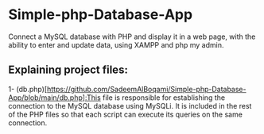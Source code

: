 # Simple-php-Database-App
Connect a MySQL database with PHP and display it in a web page, with the ability to enter and update data, using XAMPP and php my admin.

## Explaining project files:
1- (db.php)[https://github.com/SadeemAlBoqami/Simple-php-Database-App/blob/main/db.php]:This file is responsible for establishing the connection to the MySQL database using MySQLi.
It is included in the rest of the PHP files so that each script can execute its queries on the same connection.
